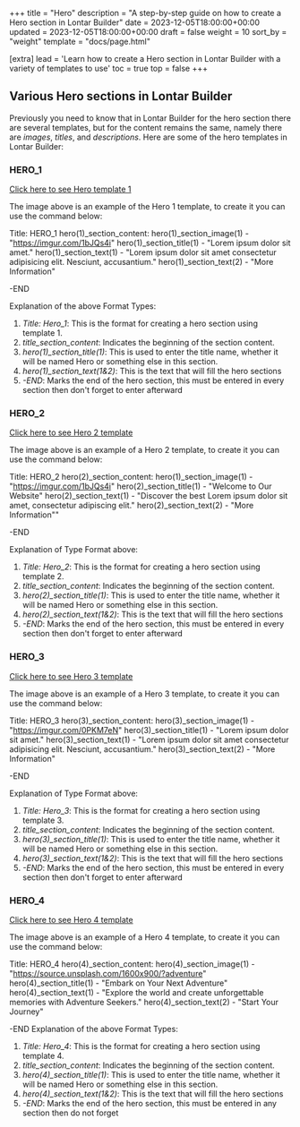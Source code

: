 +++
title = "Hero"
description = "A step-by-step guide on how to create a Hero section in Lontar Builder"
date = 2023-12-05T18:00:00+00:00
updated = 2023-12-05T18:00:00+00:00
draft = false
weight = 10
sort_by = "weight"
template = "docs/page.html"

[extra]
lead = 'Learn how to create a Hero section in Lontar Builder with a variety of templates to use'
toc = true
top = false
+++

## Various Hero sections in Lontar Builder
Previously you need to know that in Lontar Builder for the hero section there are several templates, but for the content remains the same, namely there are *images*, *titles*, and *descriptions*. Here are some of the hero templates in Lontar Builder:

### HERO_1

[Click here to see Hero template 1](https://imgur.com/trQ6SXD)

The image above is an example of the Hero 1 template, to create it you can use the command below:

Title: HERO_1
hero(1)_section_content:
hero(1)_section_image(1) - "https://imgur.com/1bJQs4i"
hero(1)_section_title(1) - "Lorem ipsum dolor sit amet."
hero(1)_section_text(1) - "Lorem ipsum dolor sit amet consectetur adipisicing elit. Nesciunt, accusantium."
hero(1)_section_text(2) - "More Information"

-END

Explanation of the above Format Types:

1. *Title: Hero_1*: This is the format for creating a hero section using template 1.
2. *title_section_content*: Indicates the beginning of the section content.
3. *hero(1)_section_title(1)*: This is used to enter the title name, whether it will be named Hero or something else in this section.
4. *hero(1)_section_text(1&2)*: This is the text that will fill the hero sections
5. *-END*: Marks the end of the hero section, this must be entered in every section then don't forget to enter afterward

### HERO_2

[Click here to see Hero 2 template](https://imgur.com/h5Ypad7)

The image above is an example of a Hero 2 template, to create it you can use the command below:

Title: HERO_2
hero(2)_section_content:
hero(1)_section_image(1) - "https://imgur.com/1bJQs4i"
hero(2)_section_title(1) - "Welcome to Our Website"
hero(2)_section_text(1) - "Discover the best Lorem ipsum dolor sit amet, consectetur adipiscing elit."
hero(2)_section_text(2) - "More Information""

-END

Explanation of Type Format above:

1. *Title: Hero_2*: This is the format for creating a hero section using template 2.
2. *title_section_content*: Indicates the beginning of the section content.
3. *hero(2)_section_title(1)*: This is used to enter the title name, whether it will be named Hero or something else in this section.
4. *hero(2)_section_text(1&2)*: This is the text that will fill the hero sections
5. *-END*: Marks the end of the hero section, this must be entered in every section then don't forget to enter afterward

### HERO_3

[Click here to see Hero 3 template](https://imgur.com/vwJtEtL)

The image above is an example of a Hero 3 template, to create it you can use the command below:

Title: HERO_3
hero(3)_section_content:
hero(3)_section_image(1) - "https://imgur.com/0PKM7eN"
hero(3)_section_title(1) - "Lorem ipsum dolor sit amet."
hero(3)_section_text(1) - "Lorem ipsum dolor sit amet consectetur adipisicing elit. Nesciunt, accusantium."
hero(3)_section_text(2) - "More Information"

-END

Explanation of Type Format above:

1. *Title: Hero_3*: This is the format for creating a hero section using template 3.
2. *title_section_content*: Indicates the beginning of the section content.
3. *hero(3)_section_title(1)*: This is used to enter the title name, whether it will be named Hero or something else in this section.
4. *hero(3)_section_text(1&2)*: This is the text that will fill the hero sections
5. *-END*: Marks the end of the hero section, this must be entered in every section then don't forget to enter afterward

### HERO_4

[Click here to see Hero 4 template](https://imgur.com/fdWqWaY)

The image above is an example of a Hero 4 template, to create it you can use the command below:

Title: HERO_4
hero(4)_section_content:
hero(4)_section_image(1) - "https://source.unsplash.com/1600x900/?adventure"
hero(4)_section_title(1) - "Embark on Your Next Adventure"
hero(4)_section_text(1) - "Explore the world and create unforgettable memories with Adventure Seekers."
hero(4)_section_text(2) - "Start Your Journey"

-END
Explanation of the above Format Types:

1. *Title: Hero_4*: This is the format for creating a hero section using template 4.
2. *title_section_content*: Indicates the beginning of the section content.
3. *hero(4)_section_title(1)*: This is used to enter the title name, whether it will be named Hero or something else in this section.
4. *hero(4)_section_text(1&2)*: This is the text that will fill the hero sections
5. *-END*: Marks the end of the hero section, this must be entered in any section then do not forget